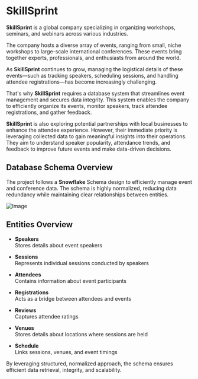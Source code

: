 # SkillSprint

**SkillSprint** is a global company specializing in organizing workshops, seminars, and webinars across various industries.  

The company hosts a diverse array of events, ranging from small, niche workshops to large-scale international conferences. These events bring together experts, professionals, and enthusiasts from around the world.  

As **SkillSprint** continues to grow, managing the logistical details of these events—such as tracking speakers, scheduling sessions, and handling attendee registrations—has become increasingly challenging.  

That's why **SkillSprint** requires a database system that streamlines event management and secures data integrity. This system enables the company to efficiently organize its events, monitor speakers, track attendee registrations, and gather feedback.  

**SkillSprint** is also exploring potential partnerships with local businesses to enhance the attendee experience. However, their immediate priority is leveraging collected data to gain meaningful insights into their operations. They aim to understand speaker popularity, attendance trends, and feedback to improve future events and make data-driven decisions.  

## Database Schema Overview
The project follows a **Snowflake** Schema design to efficiently manage event and conference data. The schema is highly normalized, reducing data redundancy while maintaining clear relationships between entities.

![Image](https://github.com/user-attachments/assets/0e0201fc-d81c-44ff-abed-a8ebf823ed9c)

## Entities Overview

- **Speakers**  
  Stores details about event speakers  

- **Sessions**  
  Represents individual sessions conducted by speakers  

- **Attendees**  
  Contains information about event participants  

- **Registrations**  
  Acts as a bridge between attendees and events  

- **Reviews**  
  Captures attendee ratings  

- **Venues**  
  Stores details about locations where sessions are held  

- **Schedule**  
  Links sessions, venues, and event timings  


By leveraging structured, normalized approach, the schema ensures efficient data retrieval, integrity, and scalability.
